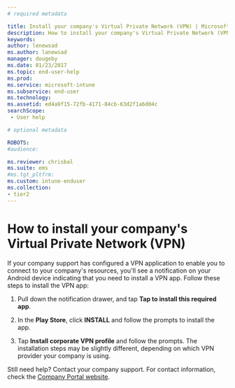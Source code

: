 ```yaml
---
# required metadata

title: Install your company's Virtual Private Network (VPN) | Microsoft Docs
description: How to install your company's Virtual Private Network (VPN).
keywords:
author: lenewsad
ms.author: lanewsad
manager: dougeby
ms.date: 01/23/2017
ms.topic: end-user-help
ms.prod:
ms.service: microsoft-intune
ms.subservice: end-user
ms.technology:
ms.assetid: ed4a9f15-72fb-4171-84cb-63d2f1a6d04c
searchScope:
 - User help

# optional metadata

ROBOTS:  
#audience:

ms.reviewer: chrisbal
ms.suite: ems
#ms.tgt_pltfrm:
ms.custom: intune-enduser
ms.collection:
- tier2
---
```



# How to install your company's Virtual Private Network (VPN)

If your company support has configured a VPN application to enable you to  connect to your company's resources, you'll see a notification on your Android device indicating that you need to install a VPN app. Follow these steps to install the VPN app:

1. Pull down the notification drawer, and tap **Tap to install this required app**.

2. In the **Play Store**, click **INSTALL** and follow the prompts to install the app.

3. Tap **Install corporate VPN profile** and follow the prompts. The installation steps may be slightly different, depending on which VPN provider your company is using.


Still need help? Contact your company support. For contact information, check the [Company Portal website](https://go.microsoft.com/fwlink/?linkid=2010980).
